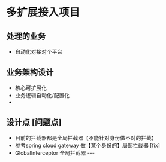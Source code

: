 # 多扩展接入项目

## 处理的业务
* 自动化对接对个平台


## 业务架构设计

* 核心可扩展化
* 业务逻辑自动化/配置化
* 



## 设计点 [问题点]
* 目前的拦截器都是全局拦截器【不能针对身份做不对的拦截】
* 参考spring cloud gateway 做【某个身份的】局部拦截器 [fix]
* GlobalInterceptor 全局拦截器 --- 


